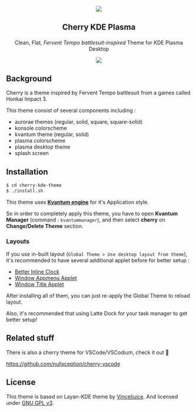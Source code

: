 <p align="center"><img src="https://raw.githubusercontent.com/nullxception/cherry-kde-theme/main/cherry.png"/></p>
<h2><p align="center">Cherry KDE Plasma</p></h2>
<p align="center">Clean, Flat, <i>Fervent Tempo battlesuit-inspired</i> Theme for KDE Plasma Desktop</p>
<p align="center"><img src="https://raw.githubusercontent.com/nullxception/cherry-kde-theme/main/preview.jpg"/></p>
</center>

## Background

Cherry is a theme inspired by Fervent Tempo battlesuit from a games called Honkai Impact 3.

This theme consist of several components including :
* aurorae themes (regular, solid, square, square-solid)
* konsole colorscheme
* kvantum theme (regular, solid)
* plasma colorscheme
* plasma desktop theme
* splash screen


## Installation

```bash
$ cd cherry-kde-theme
$ ./install.sh
```

This theme uses [**Kvantum engine**](https://github.com/tsujan/Kvantum) for it's Application style.

So in order to completely apply this theme, you have to open **Kvantum Manager** (command : `kvantummanager`), and then select **cherry** on **Change/Delete Theme** section.

### Layouts

If you use in-built layout (`Global Theme > Use desktop layout from theme`), it's recommended to have several additional applet before for better setup :

* [Better Inline Clock](https://store.kde.org/p/1245902/)
* [Window Appmenu Applet](https://store.kde.org/p/1274975/)
* [Window Title Applet](https://store.kde.org/p/1274218/)

After installing all of them, you can just re-apply the Global Theme to reload layout.

Also, it's recommended that using Latte Dock for your task manager to get better setup!

## Related stuff
There is also a cherry theme for VSCode/VSCodium, check it out 🚀

https://github.com/nullxception/cherry-vscode


## License

This theme is based on Layan-KDE theme by [Vinceliuice](https://github.com/vinceliuice).
And licensed under [GNU GPL v3](LICENSE).
